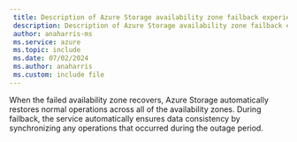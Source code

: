 ```yaml
---
 title: Description of Azure Storage availability zone failback experience
 description: Description of Azure Storage availability zone failback experience
 author: anaharris-ms
 ms.service: azure
 ms.topic: include
 ms.date: 07/02/2024
 ms.author: anaharris
 ms.custom: include file
---
```


When the failed availability zone recovers, Azure Storage automatically restores normal operations across all of the availability zones. During failback, the service automatically ensures data consistency by synchronizing any operations that occurred during the outage period.
